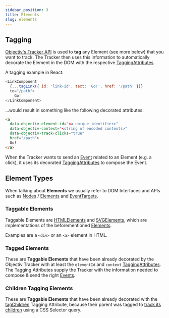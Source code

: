 ```yaml
---
sidebar_position: 3
title: Elements
slug: elements
---
```


## Tagging
[Objectiv's Tracker API](/tracking/api-reference/location-taggers/overview.md) is used to **tag** any Element
(see more below) that you want to track. The Tracker then uses this information to automatically decorate the 
Element in the DOM with the respective [TaggingAttributes](/tracking/api-reference/general/TaggingAttributes.md). 

A tagging example in React:
```js
<LinkComponent 
  {...tagLink({ id: 'link-id', text: 'Go!', href: '/path' })} 
  to="/path">
    Go!
</LinkComponent>
```

...would result in something like the following decorated attributes:

```html
<a 
  data-objectiv-element-id="<a unique identifier>" 
  data-objectiv-context="<string of encoded contexts>" 
  data-objectiv-track-clicks="true" 
  href="/path">
  Go!
</a>
```

When the Tracker wants to send an [Event](events) related to an Element (e.g. a click), it uses its decorated 
[TaggingAttributes](/tracking/api-reference/general/TaggingAttributes.md) to compose the Event.

## Element Types
When talking about **Elements** we usually refer to DOM Interfaces and APIs such as 
[Nodes](https://developer.mozilla.org/en-US/docs/Web/API/Node) / 
[Elements](https://developer.mozilla.org/en-US/docs/Web/API/Element) and 
[EventTargets](https://developer.mozilla.org/en-US/docs/Web/API/EventTarget).

### Taggable Elements
Taggable Elements are [HTMLElements](https://developer.mozilla.org/en-US/docs/Web/API/HTMLElement) and 
[SVGElements](https://developer.mozilla.org/en-US/docs/Web/API/SVGElement), which are implementations of the 
beforementioned [Elements](https://developer.mozilla.org/en-US/docs/Web/API/Element). 

Examples are a `<div>` or an `<a>` element in HTML.

### Tagged Elements
These are **Taggable Elements** that have been already decorated by the Objectiv Tracker with at least the 
`elementId` and `context` [TaggingAttributes](/tracking/api-reference/general/TaggingAttributes.md). The 
Tagging Attributes supply the Tracker with the information needed to compose & send the right [Events](events).

### Children Tagging Elements
These are **Taggable Elements** that have been already decorated with the 
[tagChildren](/tracking/api-reference/general/TaggingAttributes.md#taggingattributetagchildren) Tagging 
Attribute, because their parent was tagged to 
[track its children](/tracking/api-reference/low-level/tagChildren#childrentaggingquery-parameter)
using a CSS Selector query.
